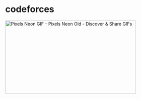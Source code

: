 # codeforces


 <img src="https://media.tenor.com/3bTxZ4HdrysAAAAC/pixels-neon.gif" jsaction="load:XAeZkd;" jsname="HiaYvf" class="n3VNCb KAlRDb" alt="Pixels Neon GIF - Pixels Neon Old - Discover & Share GIFs" data-noaft="1" style="width: 415px; height: 233.333px; margin: 0px;">
